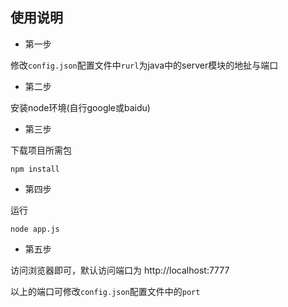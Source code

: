 ## 使用说明 
* 第一步

修改`config.json`配置文件中`rurl`为java中的server模块的地扯与端口

* 第二步

安装node环境(自行google或baidu)

* 第三步

下载项目所需包
```
npm install 
```

* 第四步

运行
```
node app.js
```

* 第五步

访问浏览器即可，默认访问端口为 http://localhost:7777

以上的端口可修改`config.json`配置文件中的`port`
